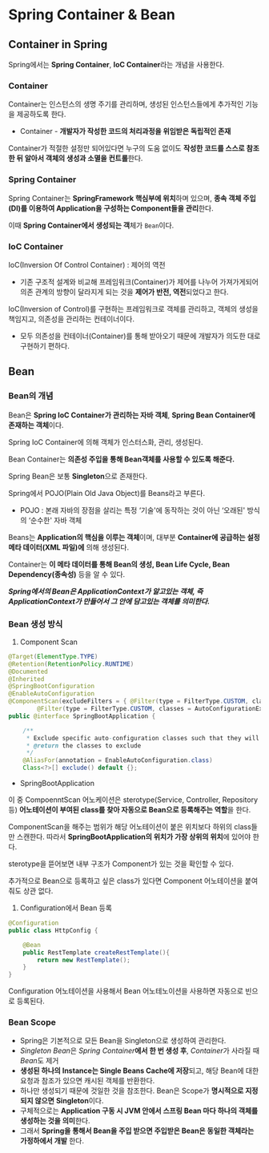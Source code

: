 # Spring Container & Bean



## Container in Spring

Spring에서는 **Spring Container**, **IoC Container**라는 개념을 사용한다.



### Container

Container는 인스턴스의 생명 주기를 관리하며, 생성된 인스턴스들에게 추가적인 기능을 제공하도록 한다.

- Container - **개발자가 작성한 코드의 처리과정을 위임받은 독립적인 존재**

Container가 적절한 설정만 되어있다면 누구의 도움 없이도 **작성한 코드를 스스로 참조한 뒤 알아서 객체의 생성과 소멸을 컨트롤**한다.



### Spring Container

Spring Container는 **SpringFramework 핵심부에 위치**하며 있으며, **종속 객체 주입(DI)를 이용하여 Application을 구성하는 Component들을 관리**한다.

이때 **Spring Container에서 생성되는 객**체가 `Bean`이다.



### IoC Container

IoC(Inversion Of Control Container) : 제어의 역전

- 기존 구조적 설계와 비교해 프레임워크(Container)가 제어를 나누어 가져가게되어 의존 관계의 방향이 달라지게 되는 것을 **제어가 반전, 역전**되었다고 한다.

IoC(Inversion of Control)를 구현하는 프레임워크로 객체를 관리하고, 객체의 생성을 책임지고, 의존성을 관리하는 컨테이너이다.

- 모두 의존성을 컨테이너(Container)를 통해 받아오기 때문에 개발자가 의도한 대로 구현하기 편하다.

  

## Bean



### Bean의 개념

Bean은 **Spring IoC Container가 관리하는 자바 객체**, **Spring Bean Container에 존재하는 객체**이다.

Spring IoC Container에 의해 객체가 인스터스화, 관리, 생성된다.

Bean Container는 **의존성 주입을 통해 Bean객체를 사용할 수 있도록 해준다.**

Spring Bean은 보통 **Singleton**으로 존재한다.

Spring에서 POJO(Plain Old Java Object)를 Beans라고 부른다.

- POJO : 본래 자바의 장점을 살리는 특정 ‘기술'에 동작하는 것이 아닌 ‘오래된' 방식의 ‘순수한' 자바 객체

Beans는 **Application의 핵심을 이루는 객체**이며, 대부분 **Container에 공급하는 설정 메타 데이터(XML 파일)에** 의해 생성된다.

Container는 **이 메타 데이터를 통해 Bean의 생성, Bean Life Cycle, Bean Dependency(종속성)** 등을 알 수 있다.

***Spring에서의 Bean은 ApplicationContext가 알고있는 객체, 즉 ApplicationContext가 만들어서 그 안에 담고있는 객체를 의미한다.***



### Bean 생성 방식

1. Component Scan

```java
@Target(ElementType.TYPE)
@Retention(RetentionPolicy.RUNTIME)
@Documented
@Inherited
@SpringBootConfiguration
@EnableAutoConfiguration
@ComponentScan(excludeFilters = { @Filter(type = FilterType.CUSTOM, classes = TypeExcludeFilter.class),
		@Filter(type = FilterType.CUSTOM, classes = AutoConfigurationExcludeFilter.class) })
public @interface SpringBootApplication {

	/**
	 * Exclude specific auto-configuration classes such that they will never be applied.
	 * @return the classes to exclude
	 */
	@AliasFor(annotation = EnableAutoConfiguration.class)
	Class<?>[] exclude() default {};
```

- SpringBootApplication

이 중 CompoenntScan 어노케이션은 sterotype(Service, Controller, Repository 등) **어노테이션이 부여된 class를 찾아 자동으로 Bean으로 등록해주는 역할**을 한다.

ComponentScan을 해주는 범위가 해당 어노테이션이 붙은 위치보다 하위의 class들만 스캔한다. 따라서 **SpringBootApplication의 위치가 가장 상위의 위치**에 있어야 한다.

sterotype을 뜯어보면 내부 구조가 Component가 있는 것을 확인할 수 있다.

추가적으로 Bean으로 등록하고 싶은 class가 있다면 Component 어노테이션을 붙여줘도 상관 없다.

1. Configuration에서 Bean 등록

```java
@Configuration
public class HttpConfig {

    @Bean
    public RestTemplate createRestTemplate(){
        return new RestTemplate();
    }
}
```

Configuration 어노테이션을 사용해서 Bean 어노테노이션을 사용하면 자동으로 빈으로 등록된다.



### Bean Scope

- Spring은 기본적으로 모든 Bean을 Singleton으로 생성하여 관리한다.
- *Singleton Bean*은 *Spring Container***에서 한 번 생성 후**, *Container*가 사라질 때 *Bean*도 제거
- **생성된 하나의 Instance는 Single Beans Cache에 저장**되고, 해당 Bean에 대한 요청과 참조가 있으면 캐시된 객체를 반환한다.
- 하나만 생성되기 때문에 것일한 것을 참조한다. Bean은 Scope가 **명시적으로 지정되지 않으면** **Singleton**이다.
- 구체적으로는 **Application 구동 시 JVM 안에서 스프링 Bean 마다 하나의 객체를 생성하는 것을 의미**한다.
- 그래서 **Spring을 통해서 Bean을 주입 받으면 주입받은 Bean은 동일한 객체라는 가정하에서 개발** 한다.